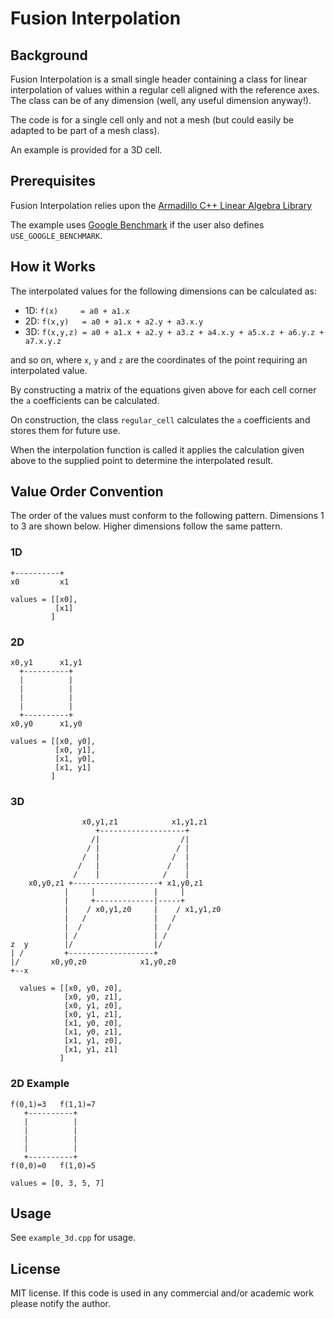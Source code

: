 Fusion Interpolation
====================
 
Background
----------
 
Fusion Interpolation is a small single header containing a class for
linear interpolation of values within a regular cell aligned with the reference
axes.  The class can be of any dimension (well, any useful dimension anyway!).
 
The code is for a single cell only and not a mesh (but could easily be adapted
to be part of a mesh class).
 
An example is provided for a 3D cell.
 
 
Prerequisites
-------------
 
Fusion Interpolation relies upon the
[Armadillo C++ Linear Algebra Library](http://arma.sourceforge.net)
 
The example uses [Google Benchmark](https://github.com/google/benchmark) if
the user also defines `USE_GOOGLE_BENCHMARK`.
 
 
How it Works
------------
 
The interpolated values for the following dimensions can be calculated as:
 
* 1D: `f(x)     = a0 + a1.x`
* 2D: `f(x,y)   = a0 + a1.x + a2.y + a3.x.y`
* 3D: `f(x,y,z) = a0 + a1.x + a2.y + a3.z + a4.x.y + a5.x.z + a6.y.z + a7.x.y.z`
 
and so on, where `x`, `y` and `z` are the coordinates of the point
requiring an interpolated value.
 
By constructing a matrix of the equations given above for each cell corner the
`a` coefficients can be calculated.
 
On construction, the class `regular_cell` calculates the `a` coefficients
and stores them for future use.
 
When the interpolation function is called it applies the calculation given
above to the supplied point to determine the interpolated result.
 
 
Value Order Convention
----------------------
 
The order of the values must conform to the following pattern.  Dimensions 1 to
3 are shown below.  Higher dimensions follow the same pattern.
 
### 1D
 
    +----------+
    x0         x1
    
    values = [[x0],
              [x1]
             ]
 
### 2D
 
    x0,y1      x1,y1
      +----------+
      |          |
      |          |
      |          |
      |          |
      +----------+
    x0,y0      x1,y0
    
    values = [[x0, y0],
              [x0, y1],
              [x1, y0],
              [x1, y1]
             ]
 
### 3D
 
                    x0,y1,z1            x1,y1,z1
                       +-------------------+
                      /|                  /|
                     / |                 / |
                    /  |                /  |
                   /   |               /   |
                  /    |              /    |
        x0,y0,z1 +-------------------+ x1,y0,z1
                |     |             |     |
                |     +-------------|-----+
                |    / x0,y1,z0     |    / x1,y1,z0
                |   /               |   /
                |  /                |  /
                | /                 | /
    z  y        |/                  |/
    | /         +-------------------+
    |/       x0,y0,z0            x1,y0,z0
    +--x
    
      values = [[x0, y0, z0],
                [x0, y0, z1],
                [x0, y1, z0],
                [x0, y1, z1],
                [x1, y0, z0],
                [x1, y0, z1],
                [x1, y1, z0],
                [x1, y1, z1]
               ]
 
 
### 2D Example
 
    f(0,1)=3   f(1,1)=7
       +----------+
       |          |
       |          |
       |          |
       |          |
       +----------+
    f(0,0)=0   f(1,0)=5
    
    values = [0, 3, 5, 7]
 
 
Usage
-----
 
See `example_3d.cpp` for usage.
 
 
License
-------
 
MIT license.  If this code is used in any commercial and/or academic work please
notify the author.
